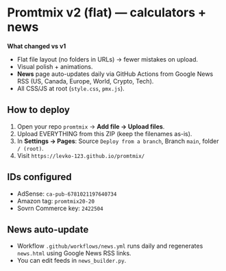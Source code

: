 # Promtmix v2 (flat) — calculators + news

**What changed vs v1**
- Flat file layout (no folders in URLs) → fewer mistakes on upload.
- Visual polish + animations.
- **News** page auto-updates daily via GitHub Actions from Google News RSS (US, Canada, Europe, World, Crypto, Tech).
- All CSS/JS at root (`style.css`, `pmx.js`).

## How to deploy
1. Open your repo `promtmix` → **Add file → Upload files**.
2. Upload EVERYTHING from this ZIP (keep the filenames as-is).
3. In **Settings → Pages**: Source `Deploy from a branch`, Branch `main`, folder `/ (root)`.
4. Visit `https://levko-123.github.io/promtmix/`

## IDs configured
- AdSense: `ca-pub-6781021197640734`
- Amazon tag: `promtmix20-20`
- Sovrn Commerce key: `2422504`

## News auto-update
- Workflow `.github/workflows/news.yml` runs daily and regenerates `news.html` using Google News RSS links.
- You can edit feeds in `news_builder.py`.
